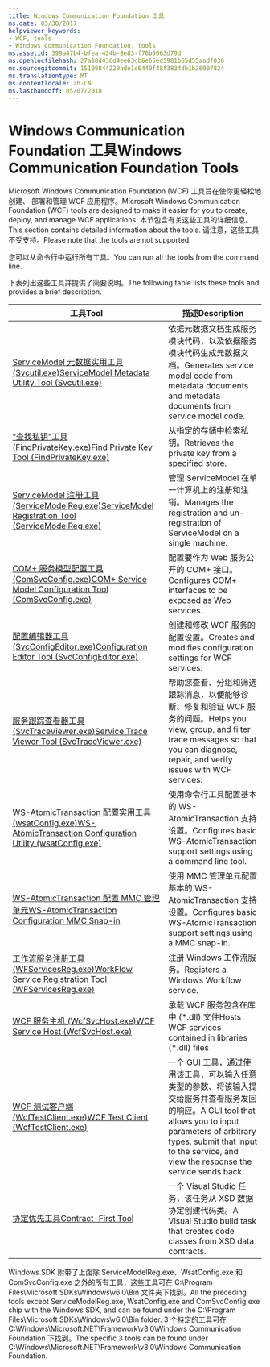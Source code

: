 ```yaml
---
title: Windows Communication Foundation 工具
ms.date: 03/30/2017
helpviewer_keywords:
- WCF, tools
- Windows Communication Foundation, tools
ms.assetid: 399a47b4-bfea-434b-8e83-f76b5063d79d
ms.openlocfilehash: 27a18d436d4ee63cb6e65ed5981b65d55aadf036
ms.sourcegitcommit: 15109844229ade1c6449f48f3834db1b26907824
ms.translationtype: MT
ms.contentlocale: zh-CN
ms.lasthandoff: 05/07/2018
---
```

# <a name="windows-communication-foundation-tools"></a><span data-ttu-id="cf30d-102">Windows Communication Foundation 工具</span><span class="sxs-lookup"><span data-stu-id="cf30d-102">Windows Communication Foundation Tools</span></span>
<span data-ttu-id="cf30d-103">Microsoft Windows Communication Foundation (WCF) 工具旨在使你更轻松地创建、 部署和管理 WCF 应用程序。</span><span class="sxs-lookup"><span data-stu-id="cf30d-103">Microsoft Windows Communication Foundation (WCF) tools are designed to make it easier for you to create, deploy, and manage WCF applications.</span></span> <span data-ttu-id="cf30d-104">本节包含有关这些工具的详细信息。</span><span class="sxs-lookup"><span data-stu-id="cf30d-104">This section contains detailed information about the tools.</span></span> <span data-ttu-id="cf30d-105">请注意，这些工具不受支持。</span><span class="sxs-lookup"><span data-stu-id="cf30d-105">Please note that the tools are not supported.</span></span>  
  
 <span data-ttu-id="cf30d-106">您可以从命令行中运行所有工具。</span><span class="sxs-lookup"><span data-stu-id="cf30d-106">You can run all the tools from the command line.</span></span>  
  
 <span data-ttu-id="cf30d-107">下表列出这些工具并提供了简要说明。</span><span class="sxs-lookup"><span data-stu-id="cf30d-107">The following table lists these tools and provides a brief description.</span></span>  
  
|<span data-ttu-id="cf30d-108">工具</span><span class="sxs-lookup"><span data-stu-id="cf30d-108">Tool</span></span>|<span data-ttu-id="cf30d-109">描述</span><span class="sxs-lookup"><span data-stu-id="cf30d-109">Description</span></span>|  
|----------|-----------------|  
|[<span data-ttu-id="cf30d-110">ServiceModel 元数据实用工具 (Svcutil.exe)</span><span class="sxs-lookup"><span data-stu-id="cf30d-110">ServiceModel Metadata Utility Tool (Svcutil.exe)</span></span>](../../../docs/framework/wcf/servicemodel-metadata-utility-tool-svcutil-exe.md)|<span data-ttu-id="cf30d-111">依据元数据文档生成服务模块代码，以及依据服务模块代码生成元数据文档。</span><span class="sxs-lookup"><span data-stu-id="cf30d-111">Generates service model code from metadata documents and metadata documents from service model code.</span></span>|  
|[<span data-ttu-id="cf30d-112">“查找私钥”工具 (FindPrivateKey.exe)</span><span class="sxs-lookup"><span data-stu-id="cf30d-112">Find Private Key Tool (FindPrivateKey.exe)</span></span>](../../../docs/framework/wcf/find-private-key-tool-findprivatekey-exe.md)|<span data-ttu-id="cf30d-113">从指定的存储中检索私钥。</span><span class="sxs-lookup"><span data-stu-id="cf30d-113">Retrieves the private key from a specified store.</span></span>|  
|[<span data-ttu-id="cf30d-114">ServiceModel 注册工具 (ServiceModelReg.exe)</span><span class="sxs-lookup"><span data-stu-id="cf30d-114">ServiceModel Registration Tool (ServiceModelReg.exe)</span></span>](../../../docs/framework/wcf/servicemodelreg-exe.md)|<span data-ttu-id="cf30d-115">管理 ServiceModel 在单一计算机上的注册和注销。</span><span class="sxs-lookup"><span data-stu-id="cf30d-115">Manages the registration and un-registration of ServiceModel on a single machine.</span></span>|  
|[<span data-ttu-id="cf30d-116">COM+ 服务模型配置工具 (ComSvcConfig.exe)</span><span class="sxs-lookup"><span data-stu-id="cf30d-116">COM+ Service Model Configuration Tool (ComSvcConfig.exe)</span></span>](../../../docs/framework/wcf/com-service-model-configuration-tool-comsvcconfig-exe.md)|<span data-ttu-id="cf30d-117">配置要作为 Web 服务公开的 COM+ 接口。</span><span class="sxs-lookup"><span data-stu-id="cf30d-117">Configures COM+ interfaces to be exposed as Web services.</span></span>|  
|[<span data-ttu-id="cf30d-118">配置编辑器工具 (SvcConfigEditor.exe)</span><span class="sxs-lookup"><span data-stu-id="cf30d-118">Configuration Editor Tool (SvcConfigEditor.exe)</span></span>](../../../docs/framework/wcf/configuration-editor-tool-svcconfigeditor-exe.md)|<span data-ttu-id="cf30d-119">创建和修改 WCF 服务的配置设置。</span><span class="sxs-lookup"><span data-stu-id="cf30d-119">Creates and modifies configuration settings for WCF services.</span></span>|  
|[<span data-ttu-id="cf30d-120">服务跟踪查看器工具 (SvcTraceViewer.exe)</span><span class="sxs-lookup"><span data-stu-id="cf30d-120">Service Trace Viewer Tool (SvcTraceViewer.exe)</span></span>](../../../docs/framework/wcf/service-trace-viewer-tool-svctraceviewer-exe.md)|<span data-ttu-id="cf30d-121">帮助您查看、分组和筛选跟踪消息，以便能够诊断、修复和验证 WCF 服务的问题。</span><span class="sxs-lookup"><span data-stu-id="cf30d-121">Helps you view, group, and filter trace messages so that you can diagnose, repair, and verify issues with WCF services.</span></span>|  
|[<span data-ttu-id="cf30d-122">WS-AtomicTransaction 配置实用工具 (wsatConfig.exe)</span><span class="sxs-lookup"><span data-stu-id="cf30d-122">WS-AtomicTransaction Configuration Utility (wsatConfig.exe)</span></span>](../../../docs/framework/wcf/ws-atomictransaction-configuration-utility-wsatconfig-exe.md)|<span data-ttu-id="cf30d-123">使用命令行工具配置基本的 WS-AtomicTransaction 支持设置。</span><span class="sxs-lookup"><span data-stu-id="cf30d-123">Configures basic WS-AtomicTransaction support settings using a command line tool.</span></span>|  
|[<span data-ttu-id="cf30d-124">WS-AtomicTransaction 配置 MMC 管理单元</span><span class="sxs-lookup"><span data-stu-id="cf30d-124">WS-AtomicTransaction Configuration MMC Snap-in</span></span>](../../../docs/framework/wcf/ws-atomictransaction-configuration-mmc-snap-in.md)|<span data-ttu-id="cf30d-125">使用 MMC 管理单元配置基本的 WS-AtomicTransaction 支持设置。</span><span class="sxs-lookup"><span data-stu-id="cf30d-125">Configures basic WS-AtomicTransaction support settings using a MMC snap-in.</span></span>|  
|[<span data-ttu-id="cf30d-126">工作流服务注册工具 (WFServicesReg.exe)</span><span class="sxs-lookup"><span data-stu-id="cf30d-126">WorkFlow Service Registration Tool (WFServicesReg.exe)</span></span>](../../../docs/framework/wcf/workflow-service-registration-tool-wfservicesreg-exe.md)|<span data-ttu-id="cf30d-127">注册 Windows 工作流服务。</span><span class="sxs-lookup"><span data-stu-id="cf30d-127">Registers a Windows Workflow service.</span></span>|  
|[<span data-ttu-id="cf30d-128">WCF 服务主机 (WcfSvcHost.exe)</span><span class="sxs-lookup"><span data-stu-id="cf30d-128">WCF Service Host (WcfSvcHost.exe)</span></span>](../../../docs/framework/wcf/wcf-service-host-wcfsvchost-exe.md)|<span data-ttu-id="cf30d-129">承载 WCF 服务包含在库中 (\*.dll) 文件</span><span class="sxs-lookup"><span data-stu-id="cf30d-129">Hosts WCF services contained in libraries (\*.dll) files</span></span>|  
|[<span data-ttu-id="cf30d-130">WCF 测试客户端 (WcfTestClient.exe)</span><span class="sxs-lookup"><span data-stu-id="cf30d-130">WCF Test Client (WcfTestClient.exe)</span></span>](../../../docs/framework/wcf/wcf-test-client-wcftestclient-exe.md)|<span data-ttu-id="cf30d-131">一个 GUI 工具，通过使用该工具，可以输入任意类型的参数、将该输入提交给服务并查看服务发回的响应。</span><span class="sxs-lookup"><span data-stu-id="cf30d-131">A GUI tool that allows you to input parameters of arbitrary types, submit that input to the service, and view the response the service sends back.</span></span>|  
|[<span data-ttu-id="cf30d-132">协定优先工具</span><span class="sxs-lookup"><span data-stu-id="cf30d-132">Contract-First Tool</span></span>](../../../docs/framework/wcf/contract-first-tool.md)|<span data-ttu-id="cf30d-133">一个 Visual Studio 任务，该任务从 XSD 数据协定创建代码类。</span><span class="sxs-lookup"><span data-stu-id="cf30d-133">A Visual Studio build task that creates code classes from XSD data contracts.</span></span>|  
  
 <span data-ttu-id="cf30d-134">Windows SDK 附带了上面除 ServiceModelReg.exe、WsatConfig.exe 和 ComSvcConfig.exe 之外的所有工具，这些工具可在 C:\Program Files\Microsoft SDKs\Windows\v6.0\Bin 文件夹下找到。</span><span class="sxs-lookup"><span data-stu-id="cf30d-134">All the preceding tools except ServiceModelReg.exe, WsatConfig.exe and ComSvcConfig.exe ship with the Windows SDK, and can be found under the C:\Program Files\Microsoft SDKs\Windows\v6.0\Bin folder.</span></span>  <span data-ttu-id="cf30d-135">3 个特定的工具可在 C:\Windows\Microsoft.NET\Framework\v3.0\Windows Communication Foundation 下找到。</span><span class="sxs-lookup"><span data-stu-id="cf30d-135">The specific 3 tools can be found under C:\Windows\Microsoft.NET\Framework\v3.0\Windows Communication Foundation.</span></span>
